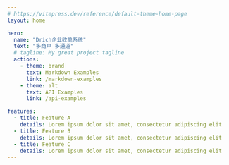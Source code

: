 ```yaml
---
# https://vitepress.dev/reference/default-theme-home-page
layout: home

hero:
  name: "Drich企业收单系统"
  text: "多商户 多通道"
  # tagline: My great project tagline
  actions:
    - theme: brand
      text: Markdown Examples
      link: /markdown-examples
    - theme: alt
      text: API Examples
      link: /api-examples

features:
  - title: Feature A
    details: Lorem ipsum dolor sit amet, consectetur adipiscing elit
  - title: Feature B
    details: Lorem ipsum dolor sit amet, consectetur adipiscing elit
  - title: Feature C
    details: Lorem ipsum dolor sit amet, consectetur adipiscing elit
---
```


